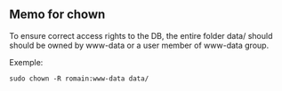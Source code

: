 Memo for chown
--------------

To ensure correct access rights to the DB,
the entire folder data/ should should be owned
by www-data or a user member of www-data group.

Exemple:

```
sudo chown -R romain:www-data data/
```
